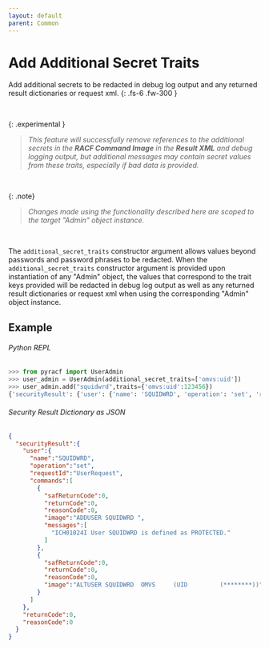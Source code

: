 ```yaml
---
layout: default
parent: Common
---
```


# Add Additional Secret Traits

Add additional secrets to be redacted in debug log output and any returned result dictionaries or request xml.
{: .fs-6 .fw-300 }

&nbsp;

{: .experimental }
> _This feature will successfully remove references to the additional secrets in the **RACF Command Image** in the **Result XML** and debug logging output, but additional messages may contain secret values from these traits, especially if bad data is provided._

&nbsp;

{: .note}
> _Changes made using the functionality described here are scoped to the target "Admin" object instance._

&nbsp;

The `additional_secret_traits` constructor argument allows values beyond passwords and password phrases to be redacted. When the `additional_secret_traits` constructor argument is provided upon instantiation of any "Admin" object, the values that correspond to the trait keys provided will be redacted in debug log output as well as any returned result dictionaries or request xml when using the corresponding "Admin" object instance.

## Example

###### Python REPL
```python
>>> from pyracf import UserAdmin
>>> user_admin = UserAdmin(additional_secret_traits=['omvs:uid'])
>>> user_admin.add("squidwrd",traits={'omvs:uid':123456})
{'securityResult': {'user': {'name': 'SQUIDWRD', 'operation': 'set', 'requestId': 'UserRequest', 'commands': [{'safReturnCode': 0, 'returnCode': 0, 'reasonCode': 0, 'image': 'ADDUSER SQUIDWRD ', 'messages': ['ICH01024I User SQUIDWRD is defined as PROTECTED.']}, {'safReturnCode': 0, 'returnCode': 0, 'reasonCode': 0, 'image': 'ALTUSER SQUIDWRD  OMVS     (UID         (********))'}]}, 'returnCode': 0, 'reasonCode': 0, 'runningUserid': 'testuser'}}
```

###### Security Result Dictionary as JSON
```json
{
  "securityResult":{
    "user":{
      "name":"SQUIDWRD",
      "operation":"set",
      "requestId":"UserRequest",
      "commands":[
        {
          "safReturnCode":0,
          "returnCode":0,
          "reasonCode":0,
          "image":"ADDUSER SQUIDWRD ",
          "messages":[
            "ICH01024I User SQUIDWRD is defined as PROTECTED."
          ]
        },
        {
          "safReturnCode":0,
          "returnCode":0,
          "reasonCode":0,
          "image":"ALTUSER SQUIDWRD  OMVS     (UID         (********))"
        }
      ]
    },
    "returnCode":0,
    "reasonCode":0
  }
}
```
